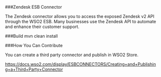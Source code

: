 ###Zendesk ESB Connector

The Zendesk connector allows you to access the exposed Zendesk v2 API through the WSO2 ESB. Many businesses use the Zendesk API to automate and enhance their customer support. 

###Build
mvn clean install

###How You Can Contribute
   
   You can create a third party connector and publish in WSO2 Store.
   
https://docs.wso2.com/display/ESBCONNECTORS/Creating+and+Publishing+a+Third+Party+Connector